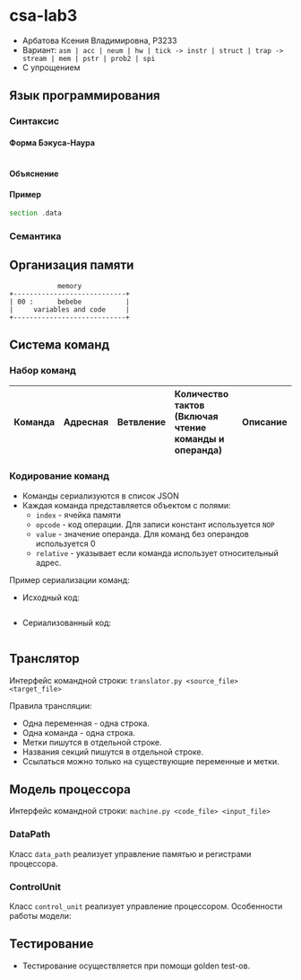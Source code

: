 # csa-lab3
 - Арбатова Ксения Владимировна, P3233
 - Вариант: `asm | acc | neum | hw | tick -> instr | struct | trap -> stream | mem | pstr | prob2 | spi`
 - С упрощением

## Язык программирования

### Синтаксис

#### Форма Бэкуса-Наура

```enbf

```

#### Объяснение


#### Пример

```asm
section .data

```

### Семантика


## Организация памяти


```
            memory
+----------------------------+
| 00 :      bebebe           |
|     variables and code     |
+----------------------------+
```


## Система команд



### Набор команд

| Команда | Адресная | Ветвление | Количество тактов<br/>(Включая чтение команды и операнда) | Описание                                                               |
|:--------|:---------|-----------|:----------------------------------------------------------|:-----------------------------------------------------------------------|
### Кодирование команд

 - Команды сериализуются в список JSON
 - Каждая команда представляется объектом с полями:
    - `index` - ячейка памяти
    - `opcode` - код операции. Для записи констант используется `NOP`
    - `value` - значение операнда. Для команд без операндов используется 0
    - `relative` - указывает если команда использует относительный адрес.

Пример сериализации команд:

 - Исходный код:
```asm

```
 - Сериализованный код:
```json

```

## Транслятор

Интерфейс командной строки: `translator.py <source_file> <target_file>`

Правила трансляции:
 - Одна переменная - одна строка. 
 - Одна команда - одна строка. 
 - Метки пишутся в отдельной строке. 
 - Названия секций пишутся в отдельной строке. 
 - Ссылаться можно только на существующие переменные и метки.


## Модель процессора

Интерфейс командной строки: `machine.py <code_file> <input_file>`

### DataPath



Класс `data_path` реализует управление памятью и регистрами процессора.
 
### ControlUnit
Класс `control_unit` реализует управление процессором.
Особенности работы модели:

## Тестирование
 - Тестирование осуществляется при помощи golden test-ов.
 